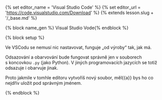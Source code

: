 {% set editor_name = 'Visual Studio Code' %}
{% set editor_url = 'https://code.visualstudio.com/Download' %}
{% extends lesson.slug + '/_base.md' %}

{% block name_gen %} Visual Studio Vode{% endblock %}

{% block setup %}

Ve VSCodu se nemusí nic nastavovat, funguje „od výroby“ tak, jak má.

Odsazování a obarvování bude fungovat správně jen v souborech s koncovkou `.py`
(jako Python).
V jiných programovacích jazycích se totiž odsazuje i obarvuje jinak.

Proto jakmile v tomhle editoru vytvoříš nový soubor,
měl{{a}} bys ho co nejdřív uložit pod správným jménem.

{% endblock %}
